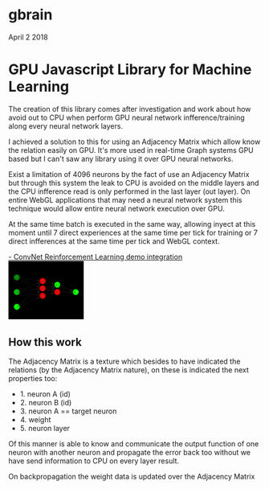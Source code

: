 gbrain
============
April 2 2018
<h1>GPU Javascript Library for Machine Learning</h1>

<p>The creation of this library comes after investigation and work about how avoid out to CPU when perform GPU neural network infference/training along every neural network layers.</p>
<p>I achieved a solution to this for using an Adjacency Matrix which allow know the relation easily on GPU. It's more used in real-time Graph systems GPU based but I can't saw any library using it over GPU neural networks.</p>
<p>Exist a limitation of 4096 neurons by the fact of use an Adjacency Matrix but through this system the leak to CPU is avoided on the middle layers and the CPU infference read is only performed in the last layer (out layer). On entire WebGL applications that may need a neural network system this technique would allow entire neural network execution over GPU.</p>   
<p>At the same time batch is executed in the same way, allowing inyect at this moment until 7 direct experiences at the same time per tick for training or 7 direct infferences at the same time per tick and WebGL context.</p>
<p>
<a href="http://stormcolour.appspot.com/gbrain/demos/gbrain-reinforcement-learning/">- ConvNet Reinforcement Learning demo integration</a><br />
<a href="http://stormcolour.appspot.com/gbrain/demos/gbrain-reinforcement-learning/"><img src="demos/graph-neuronal-network/capture.jpg" style="width:150px"/></a> 
</p>
<h2>How this work</h2>
<p>The Adjacency Matrix is a texture which besides to have indicated the relations (by the Adjacency Matrix nature), on these is indicated the next properties too:</p>
    <ul>
    <li>1. neuron A (id)</li>
    <li>2. neuron B (id)</li>
    <li>3. neuron A == target neuron</li>
    <li>4. weight</li>
    <li>5. neuron layer</li>
    </ul>
<p>Of this manner is able to know and communicate the output function of one neuron with another neuron and propagate the error back too without we have send information to CPU on every layer result.</p>
<p>On backpropagation the weight data is updated over the Adjacency Matrix</p>
